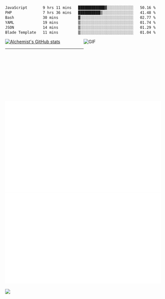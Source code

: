 <!--START_SECTION:waka-->

```text
JavaScript       9 hrs 11 mins   ████████████▓░░░░░░░░░░░░   50.16 %
PHP              7 hrs 36 mins   ██████████▒░░░░░░░░░░░░░░   41.48 %
Bash             30 mins         ▓░░░░░░░░░░░░░░░░░░░░░░░░   02.77 %
YAML             19 mins         ▒░░░░░░░░░░░░░░░░░░░░░░░░   01.74 %
JSON             14 mins         ▒░░░░░░░░░░░░░░░░░░░░░░░░   01.29 %
Blade Template   11 mins         ▒░░░░░░░░░░░░░░░░░░░░░░░░   01.04 %
```

<!--END_SECTION:waka-->

[![Alchemist's GitHub stats](https://github-readme-stats.vercel.app/api?username=DrMaxis&show_icons=true&theme=outrun&count_private=true)](#)
<img align="right" alt="GIF" src="https://user-images.githubusercontent.com/5355808/139111924-210cc6fa-9fb1-4dac-929d-6324a5836a92.gif" width="250" height="200" />
<hr />

![](https://raw.githubusercontent.com/DrMaxis/github-stats-transparent/output/generated/overview.svg)
![](https://raw.githubusercontent.com/DrMaxis/github-stats-transparent/output/generated/languages.svg)

 
<a href="https://count.getloli.com/"><img src="https://count.getloli.com/get/@:maxis-the-alchemist?theme=rule34"></a>
<!-- https://count.getloli.com/get/@alchemist?theme=rule34 -->
<br>
